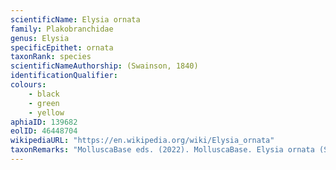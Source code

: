 ```yaml
---
scientificName: Elysia ornata
family: Plakobranchidae
genus: Elysia
specificEpithet: ornata
taxonRank: species
scientificNameAuthorship: (Swainson, 1840)
identificationQualifier: 
colours:
    - black
    - green
    - yellow
aphiaID: 139682
eolID: 46448704
wikipediaURL: "https://en.wikipedia.org/wiki/Elysia_ornata"
taxonRemarks: "MolluscaBase eds. (2022). MolluscaBase. Elysia ornata (Swainson, 1840). Accessed through: World Register of Marine Species at: https://www.marinespecies.org/aphia.php?p=taxdetails&id=139682 on 2022-02-24"
---
```

